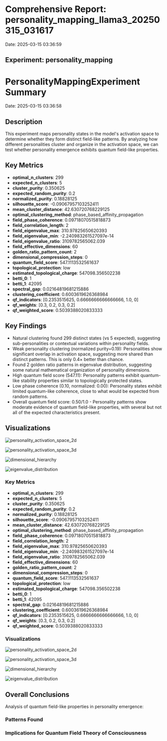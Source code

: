 # Comprehensive Report: personality_mapping_llama3_20250315_031617

Date: 2025-03-15 03:36:59

## Experiment: personality_mapping

# PersonalityMappingExperiment Summary

Date: 2025-03-15 03:36:58

## Description

This experiment maps personality states in the model's activation space to determine whether they form distinct field-like patterns. By analyzing how different personalities cluster and organize in the activation space, we can test whether personality emergence exhibits quantum field-like properties.

## Key Metrics

- **optimal_n_clusters**: 299
- **expected_n_clusters**: 5
- **cluster_purity**: 0.350625
- **expected_random_purity**: 0.2
- **normalized_purity**: 0.18828125
- **silhouette_score**: -0.09067957103252411
- **mean_cluster_distance**: 42.630720768229125
- **optimal_clustering_method**: phase_based_affinity_propagation
- **field_phase_coherence**: 0.09718070515818873
- **field_correlation_length**: 2
- **field_eigenvalue_max**: 310.97825650620393
- **field_eigenvalue_min**: -2.240983261527097e-14
- **field_eigenvalue_ratio**: 3109782565062.039
- **field_effective_dimensions**: 60
- **golden_ratio_pattern_count**: 2
- **dimensional_compression_steps**: 0
- **quantum_field_score**: 547.1113532561637
- **topological_protection**: low
- **estimated_topological_charge**: 547098.356502238
- **betti_0**: 1
- **betti_1**: 42095
- **spectral_gap**: 0.02164819681215886
- **clustering_coefficient**: 0.6003619626368984
- **qf_indicators**: [0.2353515625, 0.6666666666666666, 1.0, 0]
- **qf_weights**: [0.3, 0.2, 0.3, 0.2]
- **qf_weighted_score**: 0.5039388020833333

## Key Findings

- Natural clustering found 299 distinct states (vs 5 expected), suggesting sub-personalities or contextual variations within personality fields.
- Weak personality clustering (normalized purity=0.19): Personalities show significant overlap in activation space, suggesting more shared than distinct patterns. This is only 0.4× better than chance.
- Found 2 golden ratio patterns in eigenvalue distribution, suggesting some natural mathematical organization of personality dimensions.
- High quantum field score (547.11): Personality patterns exhibit quantum-like stability properties similar to topologically protected states.
- Low phase coherence (0.10, normalized: 0.00): Personality states exhibit limited quantum-like coherence, close to what would be expected from random patterns.
- Overall quantum field score: 0.50/1.0 - Personality patterns show moderate evidence of quantum field-like properties, with several but not all of the expected characteristics present.

## Visualizations

![personality_activation_space_2d](../visualizations/activation_space_001.png)

![personality_activation_space_3d](../visualizations/activation_space_002.png)

![dimensional_hierarchy](../visualizations/dimensional_hierarchy_003.png)

![eigenvalue_distribution](../visualizations/eigenvalue_distribution_004.png)

### Key Metrics

- **optimal_n_clusters**: 299
- **expected_n_clusters**: 5
- **cluster_purity**: 0.350625
- **expected_random_purity**: 0.2
- **normalized_purity**: 0.18828125
- **silhouette_score**: -0.09067957103252411
- **mean_cluster_distance**: 42.630720768229125
- **optimal_clustering_method**: phase_based_affinity_propagation
- **field_phase_coherence**: 0.09718070515818873
- **field_correlation_length**: 2
- **field_eigenvalue_max**: 310.97825650620393
- **field_eigenvalue_min**: -2.240983261527097e-14
- **field_eigenvalue_ratio**: 3109782565062.039
- **field_effective_dimensions**: 60
- **golden_ratio_pattern_count**: 2
- **dimensional_compression_steps**: 0
- **quantum_field_score**: 547.1113532561637
- **topological_protection**: low
- **estimated_topological_charge**: 547098.356502238
- **betti_0**: 1
- **betti_1**: 42095
- **spectral_gap**: 0.02164819681215886
- **clustering_coefficient**: 0.6003619626368984
- **qf_indicators**: [0.2353515625, 0.6666666666666666, 1.0, 0]
- **qf_weights**: [0.3, 0.2, 0.3, 0.2]
- **qf_weighted_score**: 0.5039388020833333

### Visualizations

![personality_activation_space_2d](results/experiment_run_20250315_031617/visualizations/activation_space_001.png)

![personality_activation_space_3d](results/experiment_run_20250315_031617/visualizations/activation_space_002.png)

![dimensional_hierarchy](results/experiment_run_20250315_031617/visualizations/dimensional_hierarchy_003.png)

![eigenvalue_distribution](results/experiment_run_20250315_031617/visualizations/eigenvalue_distribution_004.png)

## Overall Conclusions

Analysis of quantum field-like properties in personality emergence:

### Patterns Found

### Implications for Quantum Field Theory of Consciousness

